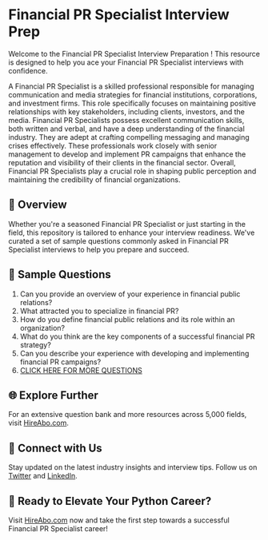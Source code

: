 # Financial PR Specialist Interview Prep

Welcome to the Financial PR Specialist Interview Preparation ! This resource is designed to help you ace your Financial PR Specialist interviews with confidence.

A Financial PR Specialist is a skilled professional responsible for managing communication and media strategies for financial institutions, corporations, and investment firms. This role specifically focuses on maintaining positive relationships with key stakeholders, including clients, investors, and the media. Financial PR Specialists possess excellent communication skills, both written and verbal, and have a deep understanding of the financial industry. They are adept at crafting compelling messaging and managing crises effectively. These professionals work closely with senior management to develop and implement PR campaigns that enhance the reputation and visibility of their clients in the financial sector. Overall, Financial PR Specialists play a crucial role in shaping public perception and maintaining the credibility of financial organizations.

## 🚀 Overview

Whether you're a seasoned Financial PR Specialist or just starting in the field, this repository is tailored to enhance your interview readiness. We've curated a set of sample questions commonly asked in Financial PR Specialist interviews to help you prepare and succeed.

## 📝 Sample Questions

1. Can you provide an overview of your experience in financial public relations?
2. What attracted you to specialize in financial PR?
3. How do you define financial public relations and its role within an organization?
4. What do you think are the key components of a successful financial PR strategy?
5. Can you describe your experience with developing and implementing financial PR campaigns?
6. [CLICK HERE FOR MORE QUESTIONS](https://hireabo.com/job/8_1_30/Financial%20PR%20Specialist)

## 🌐 Explore Further

For an extensive question bank and more resources across 5,000 fields, visit [HireAbo.com](https://www.hireabo.com).

## 📱 Connect with Us

Stay updated on the latest industry insights and interview tips. Follow us on [Twitter](https://twitter.com/hireabo) and [LinkedIn](https://www.linkedin.com/in/hire-abo-3609972a8/).

## 🚀 Ready to Elevate Your Python Career?

Visit [HireAbo.com](https://www.hireabo.com) now and take the first step towards a successful Financial PR Specialist career!